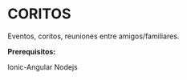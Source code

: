 <h1>CORITOS</h1>

Eventos, coritos, reuniones entre amigos/familiares.

<strong>Prerequisitos:</strong>

Ionic-Angular
Nodejs
